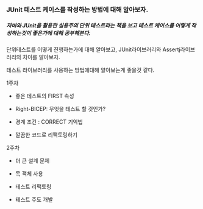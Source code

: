 ### JUnit 테스트 케이스를 작성하는 방법에 대해 알아보자.



##### 자바와 JUnit을 활용한 실용주의 단위 테스트라는 책을 보고 테스트 케이스를 어떻게 작성하는것이 좋은가에 대해 공부해본다.



단위테스트를 어떻게 진행하는가에 대해 알아보고, JUnit라이브러리와 Assertj라이브러리의 차이를 알아보자.

테스트 라이브러리를 사용하는 방법에대해 알아보는게 좋을것 같다.



1주차

- 좋은 테스트의 FIRST 속성
- Right-BICEP: 무엇을 테스트 할 것인가?
- 경계 조건 :  CORRECT 기억법

- 깔끔한 코드로 리팩토링하기

  

2주차

- 더 큰 설계 문제

- 목 객체 사용
- 테스트 리팩토링
- 테스트 주도 개발





